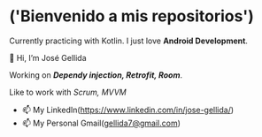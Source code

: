 # ('Bienvenido a mis repositorios')
Currently practicing with Kotlin. I just love **Android Development**.

👋 Hi, I’m José Gellida

Working on ***Dependy injection, Retrofit, Room***.

Like to work with *Scrum, MVVM*

- 📫 My LinkedIn(https://www.linkedin.com/in/jose-gellida/)
- 📫 My Personal Gmail(gellida7@gmail.com)


